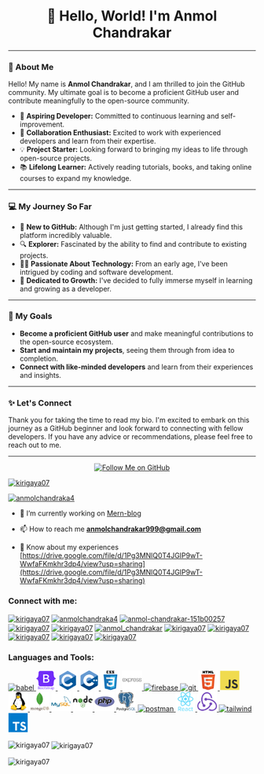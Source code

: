 <h1 align="center">👋 Hello, World! I'm Anmol Chandrakar</h1>

---

### 🚀 About Me

Hello! My name is **Anmol Chandrakar**, and I am thrilled to join the GitHub community. My ultimate goal is to become a proficient GitHub user and contribute meaningfully to the open-source community. 

- 🌟 **Aspiring Developer:** Committed to continuous learning and self-improvement.
- 🤝 **Collaboration Enthusiast:** Excited to work with experienced developers and learn from their expertise.
- 💡 **Project Starter:** Looking forward to bringing my ideas to life through open-source projects.
- 📚 **Lifelong Learner:** Actively reading tutorials, books, and taking online courses to expand my knowledge.

---

### 💻 My Journey So Far

- 👶 **New to GitHub:** Although I'm just getting started, I already find this platform incredibly valuable.
- 🔍 **Explorer:** Fascinated by the ability to find and contribute to existing projects.
- 👨‍💻 **Passionate About Technology:** From an early age, I've been intrigued by coding and software development.
- 🚀 **Dedicated to Growth:** I've decided to fully immerse myself in learning and growing as a developer.

---

### 🎯 My Goals

- **Become a proficient GitHub user** and make meaningful contributions to the open-source ecosystem.
- **Start and maintain my projects**, seeing them through from idea to completion.
- **Connect with like-minded developers** and learn from their experiences and insights.

---

### ✨ Let's Connect

Thank you for taking the time to read my bio. I'm excited to embark on this journey as a GitHub beginner and look forward to connecting with fellow developers. If you have any advice or recommendations, please feel free to reach out to me.

---

<p align="center">
  <a href="https://github.com/AnmolChandrakar">
    <img src="https://img.shields.io/badge/-Follow%20Me%20on%20GitHub-black?style=for-the-badge&logo=github" alt="Follow Me on GitHub"/>
  </a>
</p>


<p align="left"> <a href="https://github.com/ryo-ma/github-profile-trophy"><img src="https://github-profile-trophy.vercel.app/?username=kirigaya07" alt="kirigaya07" /></a> </p>

<p align="left"> <a href="https://twitter.com/anmolchandraka4" target="blank"><img src="https://img.shields.io/twitter/follow/anmolchandraka4?logo=twitter&style=for-the-badge" alt="anmolchandraka4" /></a> </p>

- 🔭 I’m currently working on [Mern-blog](https://github.com/kirigaya07/Mern-Blog)

- 📫 How to reach me **anmolchandrakar999@gmail.com**

- 📄 Know about my experiences [https://drive.google.com/file/d/1Pg3MNlQ0T4JGIP9wT-WwfaFKmkhr3dp4/view?usp=sharing](https://drive.google.com/file/d/1Pg3MNlQ0T4JGIP9wT-WwfaFKmkhr3dp4/view?usp=sharing)

<h3 align="left">Connect with me:</h3>
<p align="left">
<a href="https://codepen.io/kirigaya07" target="blank"><img align="center" src="https://raw.githubusercontent.com/rahuldkjain/github-profile-readme-generator/master/src/images/icons/Social/codepen.svg" alt="kirigaya07" height="30" width="40" /></a>
<a href="https://twitter.com/anmolchandraka4" target="blank"><img align="center" src="https://raw.githubusercontent.com/rahuldkjain/github-profile-readme-generator/master/src/images/icons/Social/twitter.svg" alt="anmolchandraka4" height="30" width="40" /></a>
<a href="https://linkedin.com/in/anmol-chandrakar-151b00257" target="blank"><img align="center" src="https://raw.githubusercontent.com/rahuldkjain/github-profile-readme-generator/master/src/images/icons/Social/linked-in-alt.svg" alt="anmol-chandrakar-151b00257" height="30" width="40" /></a>
<a href="https://stackoverflow.com/users/kirigaya07" target="blank"><img align="center" src="https://raw.githubusercontent.com/rahuldkjain/github-profile-readme-generator/master/src/images/icons/Social/stack-overflow.svg" alt="kirigaya07" height="30" width="40" /></a>
<a href="https://codesandbox.com/kirigaya07" target="blank"><img align="center" src="https://raw.githubusercontent.com/rahuldkjain/github-profile-readme-generator/master/src/images/icons/Social/codesandbox.svg" alt="kirigaya07" height="30" width="40" /></a>
<a href="https://instagram.com/anmol_chandrakar" target="blank"><img align="center" src="https://raw.githubusercontent.com/rahuldkjain/github-profile-readme-generator/master/src/images/icons/Social/instagram.svg" alt="anmol_chandrakar" height="30" width="40" /></a>
<a href="https://www.codechef.com/users/kirigaya07" target="blank"><img align="center" src="https://cdn.jsdelivr.net/npm/simple-icons@3.1.0/icons/codechef.svg" alt="kirigaya07" height="30" width="40" /></a>
<a href="https://www.hackerrank.com/kirigaya07" target="blank"><img align="center" src="https://raw.githubusercontent.com/rahuldkjain/github-profile-readme-generator/master/src/images/icons/Social/hackerrank.svg" alt="kirigaya07" height="30" width="40" /></a>
<a href="https://codeforces.com/profile/kirigaya07" target="blank"><img align="center" src="https://raw.githubusercontent.com/rahuldkjain/github-profile-readme-generator/master/src/images/icons/Social/codeforces.svg" alt="kirigaya07" height="30" width="40" /></a>
<a href="https://www.leetcode.com/kirigaya07" target="blank"><img align="center" src="https://raw.githubusercontent.com/rahuldkjain/github-profile-readme-generator/master/src/images/icons/Social/leet-code.svg" alt="kirigaya07" height="30" width="40" /></a>
<a href="https://auth.geeksforgeeks.org/user/kirigaya07" target="blank"><img align="center" src="https://raw.githubusercontent.com/rahuldkjain/github-profile-readme-generator/master/src/images/icons/Social/geeks-for-geeks.svg" alt="kirigaya07" height="30" width="40" /></a>
</p>

<h3 align="left">Languages and Tools:</h3>
<p align="left"> <a href="https://babeljs.io/" target="_blank" rel="noreferrer"> <img src="https://www.vectorlogo.zone/logos/babeljs/babeljs-icon.svg" alt="babel" width="40" height="40"/> </a> <a href="https://getbootstrap.com" target="_blank" rel="noreferrer"> <img src="https://raw.githubusercontent.com/devicons/devicon/master/icons/bootstrap/bootstrap-plain-wordmark.svg" alt="bootstrap" width="40" height="40"/> </a> <a href="https://www.cprogramming.com/" target="_blank" rel="noreferrer"> <img src="https://raw.githubusercontent.com/devicons/devicon/master/icons/c/c-original.svg" alt="c" width="40" height="40"/> </a> <a href="https://www.w3schools.com/cpp/" target="_blank" rel="noreferrer"> <img src="https://raw.githubusercontent.com/devicons/devicon/master/icons/cplusplus/cplusplus-original.svg" alt="cplusplus" width="40" height="40"/> </a> <a href="https://www.w3schools.com/css/" target="_blank" rel="noreferrer"> <img src="https://raw.githubusercontent.com/devicons/devicon/master/icons/css3/css3-original-wordmark.svg" alt="css3" width="40" height="40"/> </a> <a href="https://expressjs.com" target="_blank" rel="noreferrer"> <img src="https://raw.githubusercontent.com/devicons/devicon/master/icons/express/express-original-wordmark.svg" alt="express" width="40" height="40"/> </a> <a href="https://firebase.google.com/" target="_blank" rel="noreferrer"> <img src="https://www.vectorlogo.zone/logos/firebase/firebase-icon.svg" alt="firebase" width="40" height="40"/> </a> <a href="https://git-scm.com/" target="_blank" rel="noreferrer"> <img src="https://www.vectorlogo.zone/logos/git-scm/git-scm-icon.svg" alt="git" width="40" height="40"/> </a> <a href="https://www.w3.org/html/" target="_blank" rel="noreferrer"> <img src="https://raw.githubusercontent.com/devicons/devicon/master/icons/html5/html5-original-wordmark.svg" alt="html5" width="40" height="40"/> </a> <a href="https://developer.mozilla.org/en-US/docs/Web/JavaScript" target="_blank" rel="noreferrer"> <img src="https://raw.githubusercontent.com/devicons/devicon/master/icons/javascript/javascript-original.svg" alt="javascript" width="40" height="40"/> </a> <a href="https://www.linux.org/" target="_blank" rel="noreferrer"> <img src="https://raw.githubusercontent.com/devicons/devicon/master/icons/linux/linux-original.svg" alt="linux" width="40" height="40"/> </a> <a href="https://www.mongodb.com/" target="_blank" rel="noreferrer"> <img src="https://raw.githubusercontent.com/devicons/devicon/master/icons/mongodb/mongodb-original-wordmark.svg" alt="mongodb" width="40" height="40"/> </a> <a href="https://www.mysql.com/" target="_blank" rel="noreferrer"> <img src="https://raw.githubusercontent.com/devicons/devicon/master/icons/mysql/mysql-original-wordmark.svg" alt="mysql" width="40" height="40"/> </a> <a href="https://nodejs.org" target="_blank" rel="noreferrer"> <img src="https://raw.githubusercontent.com/devicons/devicon/master/icons/nodejs/nodejs-original-wordmark.svg" alt="nodejs" width="40" height="40"/> </a> <a href="https://www.php.net" target="_blank" rel="noreferrer"> <img src="https://raw.githubusercontent.com/devicons/devicon/master/icons/php/php-original.svg" alt="php" width="40" height="40"/> </a> <a href="https://www.postgresql.org" target="_blank" rel="noreferrer"> <img src="https://raw.githubusercontent.com/devicons/devicon/master/icons/postgresql/postgresql-original-wordmark.svg" alt="postgresql" width="40" height="40"/> </a> <a href="https://postman.com" target="_blank" rel="noreferrer"> <img src="https://www.vectorlogo.zone/logos/getpostman/getpostman-icon.svg" alt="postman" width="40" height="40"/> </a> <a href="https://reactjs.org/" target="_blank" rel="noreferrer"> <img src="https://raw.githubusercontent.com/devicons/devicon/master/icons/react/react-original-wordmark.svg" alt="react" width="40" height="40"/> </a> <a href="https://redux.js.org" target="_blank" rel="noreferrer"> <img src="https://raw.githubusercontent.com/devicons/devicon/master/icons/redux/redux-original.svg" alt="redux" width="40" height="40"/> </a> <a href="https://tailwindcss.com/" target="_blank" rel="noreferrer"> <img src="https://www.vectorlogo.zone/logos/tailwindcss/tailwindcss-icon.svg" alt="tailwind" width="40" height="40"/> </a> <a href="https://www.typescriptlang.org/" target="_blank" rel="noreferrer"> <img src="https://raw.githubusercontent.com/devicons/devicon/master/icons/typescript/typescript-original.svg" alt="typescript" width="40" height="40"/> </a> </p>

<p><img align="left" src="https://github-readme-stats.vercel.app/api/top-langs?username=kirigaya07&show_icons=true&locale=en&layout=compact" alt="kirigaya07" /></p>

<p>&nbsp;<img align="center" src="https://github-readme-stats.vercel.app/api?username=kirigaya07&show_icons=true&locale=en" alt="kirigaya07" /></p>

<p><img align="center" src="https://github-readme-streak-stats.herokuapp.com/?user=kirigaya07&" alt="kirigaya07" /></p>
